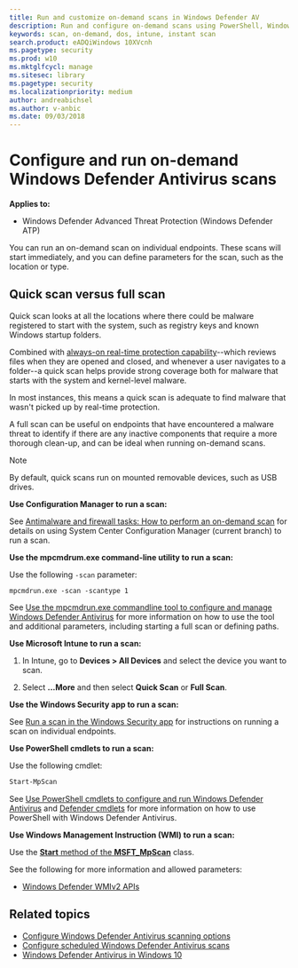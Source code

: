 ```yaml
---
title: Run and customize on-demand scans in Windows Defender AV
description: Run and configure on-demand scans using PowerShell, Windows Management Instrumentation, or individually on endpoints with the Windows Security app
keywords: scan, on-demand, dos, intune, instant scan
search.product: eADQiWindows 10XVcnh
ms.pagetype: security
ms.prod: w10
ms.mktglfcycl: manage
ms.sitesec: library
ms.pagetype: security
ms.localizationpriority: medium
author: andreabichsel
ms.author: v-anbic
ms.date: 09/03/2018
---
```


# Configure and run on-demand Windows Defender Antivirus scans

**Applies to:**

- Windows Defender Advanced Threat Protection (Windows Defender ATP)

You can run an on-demand scan on individual endpoints. These scans will start immediately, and you can define parameters for the scan, such as the location or type.


## Quick scan versus full scan

Quick scan looks at all the locations where there could be malware registered to start with the system, such as registry keys and known Windows startup folders. 

Combined with [always-on real-time protection capability](configure-real-time-protection-windows-defender-antivirus.md)--which reviews files when they are opened and closed, and whenever a user navigates to a folder--a quick scan helps provide strong coverage both for malware that starts with the system and kernel-level malware.  

In most instances, this means a quick scan is adequate to find malware that wasn't picked up by real-time protection.

A full scan can be useful on endpoints that have encountered a malware threat to identify if there are any inactive components that require a more thorough clean-up, and can be ideal when running on-demand scans.

>[!NOTE]
>By default, quick scans run on mounted removable devices, such as USB drives.

**Use Configuration Manager to run a scan:**

See [Antimalware and firewall tasks: How to perform an on-demand scan](https://docs.microsoft.com/sccm/protect/deploy-use/endpoint-antimalware-firewall#how-to-perform-an-on-demand-scan-of-computers) for details on using System Center Configuration Manager (current branch) to run a scan.

**Use the mpcmdrum.exe command-line utility to run a scan:**

Use the following `-scan` parameter:

```DOS
mpcmdrun.exe -scan -scantype 1
```



See [Use the mpcmdrun.exe commandline tool to configure and manage Windows Defender Antivirus](command-line-arguments-windows-defender-antivirus.md) for more information on how to use the tool and additional parameters, including starting a full scan or defining paths.



**Use Microsoft Intune to run a scan:**

1. In Intune, go to **Devices > All Devices** and select the device you want to scan.

2. Select **...More** and then select **Quick Scan** or **Full Scan**.


**Use the Windows Security app to run a scan:**

See [Run a scan in the Windows Security app](windows-defender-security-center-antivirus.md#scan) for instructions on running a scan on individual endpoints.



**Use PowerShell cmdlets to run a scan:**

Use the following cmdlet:

```PowerShell
Start-MpScan
```


See [Use PowerShell cmdlets to configure and run Windows Defender Antivirus](use-powershell-cmdlets-windows-defender-antivirus.md) and [Defender cmdlets](https://technet.microsoft.com/itpro/powershell/windows/defender/index) for more information on how to use PowerShell with Windows Defender Antivirus.

**Use Windows Management Instruction (WMI) to run a scan:**

Use the [**Start** method of the **MSFT_MpScan**](https://msdn.microsoft.com/en-us/library/dn455324(v=vs.85).aspx#methods) class.

See the following for more information and allowed parameters:
- [Windows Defender WMIv2 APIs](https://msdn.microsoft.com/en-us/library/dn439477(v=vs.85).aspx)


## Related topics


- [Configure Windows Defender Antivirus scanning options](configure-advanced-scan-types-windows-defender-antivirus.md)
- [Configure scheduled Windows Defender Antivirus scans](scheduled-catch-up-scans-windows-defender-antivirus.md)
- [Windows Defender Antivirus in Windows 10](windows-defender-antivirus-in-windows-10.md)